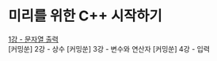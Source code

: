 # 미리를 위한 C++ 시작하기

[1강 - 문자열 출력](https://github.com/papamoomin/ForMiri/blob/master/contents/chap1.md)  
[커밍쑨] 2강 - 상수
[커밍쑨] 3강 - 변수와 연산자
[커밍쑨] 4강 - 입력  